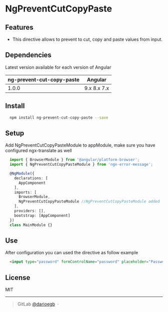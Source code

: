 # NgPreventCutCopyPaste

## Features
 - This directive allows  to prevent to cut, copy and paste values from input.

## Dependencies
Latest version available for each version of Angular

| ng-prevent-cut-copy-paste | Angular     |
|---------------------------|-------------|
| 1.0.0                     | 9.x 8.x 7.x |

## Install

```bash
  npm install ng-prevent-cut-copy-paste --save
```

## Setup

Add NgPreventCutCopyPasteModule to appModule, make sure you have configured ngx-translate as well

```typescript
  import { BrowserModule } from '@angular/platform-browser';
  import { NgPreventCutCopyPasteModule } from 'ngx-error-message';

  @NgModule({
    declarations: [
      AppComponent
    ],
    imports: [
      BrowserModule,
      NgPreventCutCopyPasteModule //NgPreventCutCopyPasteModule added
    ],
    providers: [],
    bootstrap: [AppComponent]
  })
  class MainModule {}
```

## Use

After configuration you can used the directive as follow example
```html
  <input type="password" formControlName="password" placeholder="Password" class="form-control" ngPreventCutCopyPaste>
```

## License

MIT

---

> GitLab [@darioegb](https://gitlab.com/darioegb) &nbsp;&middot;&nbsp;